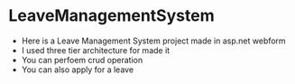 # LeaveManagementSystem
<ul>
  <li>Here is a Leave Management System project made in asp.net webform</li>
  <li>I used three tier architecture for made it</li>
  <li>You can perfoem crud operation</li>
  <li>You can also apply for a leave</li>
  </ul>
